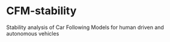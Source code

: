 # CFM-stability
Stability analysis of Car Following Models for human driven and autonomous vehicles
